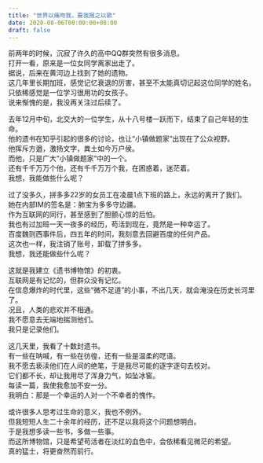 ```yaml
---
title: "世界以痛吻我，要我报之以歌"
date: 2020-08-06T00:00:00+08:00
draft: false
---
```



前两年的时候，沉寂了许久的高中QQ群突然有很多消息。  
打开一看，原来是一位女同学离家出走了。  
据说，后来在黄河边上找到了她的遗物。  
这几年里长期加班，感觉记忆衰退的厉害，甚至不太能真切记起这位同学的姓名。  
只依稀感觉是一位学习很用功的女孩子。  
说来惭愧的是，我没再关注过后续了。  


去年12月中旬，北交大的一位学生，从十八号楼一跃而下，结束了自己年轻的生命。  
他的遗书在知乎引起的很多的讨论，也让“小镇做题家”出现在了公众视野。  
他挥斥方遒，激扬文字，粪土如今万户侯。  
而他，只是广大“小镇做题家“中的一个。  
还有千千万万个他，还有千千万万个我，在困惑着，迷茫着。  
我想，我能做些什么呢？  


过了没多久，拼多多22岁的女员工在凌晨1点下班的路上，永远的离开了我们。  
她在内部IM的签名是：肺宝为多多守边疆。  
作为互联网的同行，甚至感到了胆颤心惊的后怕。  
我也有过加班一天一夜多的经历，苟活到现在，竟然是一种幸运了。  
百度魏则西事件后，四五年的时间，我刻意去回避百度的任何产品。  
这次也一样，我注销了账号，卸载了拼多多。  
我想，我还能做些什么呢？  


这就是我建立《遗书博物馆》的初衷。  
互联网是有记忆的，但群众没有记忆。  
在信息爆炸的时代里，这些“微不足道”的小事，不出几天，就会淹没在历史长河里了。  
况且，人类的悲欢并不相通。  
我不愿意去无端地揣测他们。  
我只是记录他们。  


这几天里，我看了十数封遗书。  
有一些在呐喊，有一些在彷徨，还有一些是温柔的呓语。  
我不愿去亵渎他们在人间的绝笔，于是我尽可能的逐字逐句去校对。  
它们都不长，却让我用尽了浑身力气，如坠冰窖。  
每读一篇，我使我愈加不安一分。  
我明白：那是一个幸运的人对一个不幸者的愧怍。  


或许很多人思考过生命的意义，我也不例外。  
但我短短人生二十余年的经历，还不足以我将这个问题想明白。  
于是我想多读一些书，多做一些事。  
而这所博物馆，只是希望苟活者在淡红的血色中，会依稀看见微茫的希望。  
真的猛士，将更奋然而前行。
